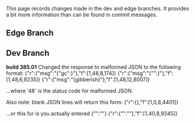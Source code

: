 This page records changes made in the dev and edge branches. It provides a bit more information than can be found in commit messages.

## Edge Branch

## Dev Branch

**build 385.01**
Changed the response to malformed JSON to the following format:
{"r":{"msg":"{"gc":}"},"f":[1,48,8,174]}
{"r":{"msg":"{"":}"},"f":[1,48,6,9235]}
{"r":{"msg":"{gibberish}"},"f":[1,48,12,8007]}

...where '48' is the status code for malformed JSON.

Also note: blank JSON lines will return this form:
{"r":{},"f":[1,0,8,4401]}

...or this for is you actually entered {"":""}
{"r":{"":""},"f":[1,40,8,9345]}
